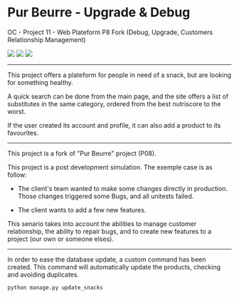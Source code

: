 # Pur Beurre - Upgrade & Debug
OC - Project 11 - Web Plateform P8 Fork (Debug, Upgrade, Customers Relationship Management)

![](https://img.shields.io/badge/Python-%3E%3D3.7-yellow.svg)  ![](https://img.shields.io/badge/Django-%3E%3D2.2.10-brightgreen.svg) ![](https://img.shields.io/badge/local%20database-MySQL-blue.svg)

-----------------------

This project offers a plateform for people in need of a snack, but are looking for something healthy.

A quick search can be done from the main page, and the site offers a list of substitutes in the same category, ordered from the best nutriscore to the worst.

If the user created its account and profile, it can also add a product to its favourites.

----------------------

This project is a fork of "Pur Beurre" project (P08).

This project is a post development simulation. The exemple case is as follow:

- The client's team wanted to make some changes directly in production. Those changes triggered some Bugs, and all unitests failed.

- The client wants to add a few new features.

This senario takes into account the abilities to manage customer relationship, the ability to repair bugs, and to create new features to a project (our own or someone elses).

----------------------

In order to ease the database update, a custom command has been created.
This command will automatically update the products, checking and avoiding duplicates.

    python manage.py update_snacks

